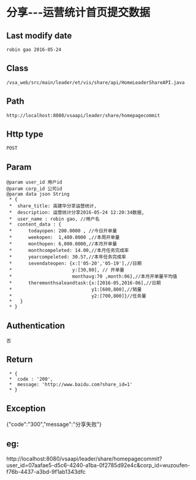 
# 分享---运营统计首页提交数据

## Last modify date
	robin gao 2016-05-24

## Class 
	/vsa_web/src/main/leader/et/vis/share/api/HomeLeaderShareAPI.java

## Path
	http://localhost:8080/vsaapi/leader/share/homepagecommit

## Http type
	POST

## Param
 	@param user_id 用户id
 	@param corp_id 公司id
 	@param data json String
 	 * {
	 * 	share_title: 高建华分享运营统计,
	 * 	description: 运营统计分享2016-05-24 12:20:34数据,
	 * 	user_name : robin gao, //用户名
	 *  content_data : {
	 *  	todayopen: 200.0000 , //今日开单量
	 *  	weekopen:  1,400.0000 ,//本周开单量
	 *  	monthopen: 6,000.0000,//本月开单量
	 *  	monthcompeleted: 14.00,//本月任务完成率
	 *  	yearcompeleted: 30.57,//本年任务完成率
	 *  	sevendateopen: {x:['05-20','05-19'],//日期
	 *						y:[30,80], // 开单量
	 *						monthavg:70 ,month:06},//本月开单量平均值
	 *  	theremonthsaleandtask:{x:[2016-05,2016-06],//日期
	 *  						   y1:[600,800],//销量
	 *                             y2:[700,800]}//任务量
	 *   }
	 * }

## Authentication
	否
	
## Return
	 * {
	 *  code : '200',
	 *  message: 'http://www.baidu.com?share_id=1'
	 * }
## Exception
   {"code":"300","message":"分享失败"}

## eg:
http://localhost:8080/vsaapi/leader/share/homepagecommit?user_id=07aafae5-d5c6-4240-a1ba-0f2785d92e4c&corp_id=wuzoufen-f76b-4437-a3bd-9f1ab1343dfc



